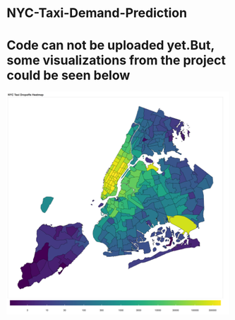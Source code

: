 # NYC-Taxi-Demand-Prediction
# Code can not be uploaded yet.But, some visualizations from the project could be seen below
<img src="Taxi_plot.png"/>
